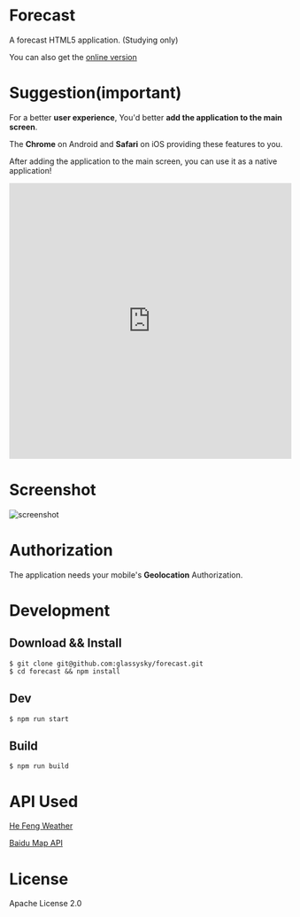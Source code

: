 # Forecast

A forecast HTML5 application. (Studying only)

You can also get the [online version](http://glassysky.github.io/forecast/)

# Suggestion(**important**)

For a better **user experience**, You'd better **add the application to the main screen**.

The **Chrome** on Android and **Safari** on iOS providing these features to you.

After adding the application to the main screen, you can use it as a native application!

<iframe height=498 width=510 src="http://on5g3ylir.bkt.clouddn.com/Untitled.mov" frameborder=0 allowfullscreen></iframe>

# Screenshot

![screenshot](http://on5g3ylir.bkt.clouddn.com/Slice.png)

# Authorization

The application needs your mobile's **Geolocation** Authorization.

# Development

## Download && Install

```
$ git clone git@github.com:glassysky/forecast.git
$ cd forecast && npm install
```

## Dev 

```
$ npm run start
```

## Build

```
$ npm run build
```

# API Used

[He Feng Weather](http://www.heweather.com/documents)

[Baidu Map API](http://lbsyun.baidu.com/index.php?title=jspopular)

# License

Apache License 2.0

